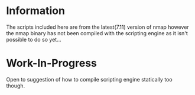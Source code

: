 # Information
The scripts included here are from the latest(7.11) version of nmap however the nmap binary has not been compiled with the scripting engine as it isn't possible to do so yet...

Work-In-Progress
================

Open to suggestion of how to compile scripting engine statically too though.
